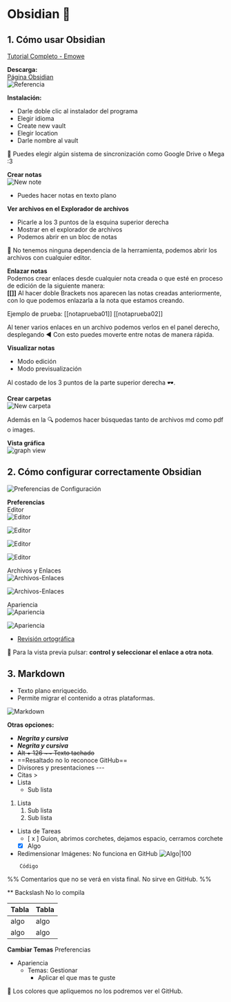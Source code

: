 # Obsidian 💎

## 1. Cómo usar Obsidian 
[Tutorial Completo - Emowe](https://www.youtube.com/watch?v=64pI_dKYZOg&list=PLWUX-KZsnKXSKOjd4WIbqB5GsHORz88JS)

**Descarga:**  
[Página Obsidian](https://obsidian.md/)   
![Referencia](https://i.postimg.cc/nVqvKpbC/1-descarga.jpg)

**Instalación:**  
- Darle doble clic al instalador del programa
- Elegir idioma
- Create new vault
- Elegir location
- Darle nombre al vault

📌 Puedes elegir algún sistema de sincronización como Google Drive o Mega :3

**Crear notas**  
![New note](https://i.postimg.cc/8cdMTBBh/2-nueva-nota.png)
- Puedes hacer notas en texto plano

**Ver archivos en el Explorador de archivos**  
- Picarle a los 3 puntos de la esquina superior derecha
- Mostrar en el explorador de archivos
- Podemos abrir en un bloc de notas

📌 No tenemos ninguna dependencia de la herramienta, podemos abrir los archivos con cualquier editor.

**Enlazar notas**  
Podemos crear enlaces desde cualquier nota creada o que esté en proceso de edición de la siguiente manera:   
**[[]]** Al hacer doble Brackets nos aparecen las notas creadas anteriormente, con lo que podemos enlazarla a la nota que estamos creando.

Ejemplo de prueba: [[notaprueba01]] [[notaprueba02]]

Al tener varios enlaces en un archivo podemos verlos en el panel derecho, desplegando ◀ Con esto puedes moverte entre notas de manera rápida.

**Visualizar notas**  
- Modo edición
- Modo previsualización

Al costado de los 3 puntos de la parte superior derecha 🕶.

**Crear carpetas**  
![New carpeta](https://i.postimg.cc/8cdMTBBh/2-nueva-nota.png)

Además en la 🔍 podemos hacer búsquedas tanto de archivos md como pdf o images.

**Vista gráfica**  
![graph view](https://i.postimg.cc/hjgNcmwV/3-graph-view.png)


## 2. Cómo configurar correctamente Obsidian
![Preferencias de Configuración](https://i.postimg.cc/G3yz0g3W/4-preferencias.png)

**Preferencias**  
Editor   
![Editor](https://i.postimg.cc/8cM842yD/2-editor01.jpg)

![Editor](https://i.postimg.cc/TwyvLLgK/2-editor02.jpg)

![Editor](https://i.postimg.cc/FKCQHgdt/2-editor03.jpg)

![Editor](https://i.postimg.cc/yN8HKrNX/2-editor04.jpg)


Archivos y Enlaces  
![Archivos-Enlaces](https://i.postimg.cc/dVBYzKJV/2-archivos-enlaces01.jpg)

![Archivos-Enlaces](https://i.postimg.cc/vBpFWYt3/2-archivos-enlaces02.jpg)


Apariencia   
![Apariencia](https://i.postimg.cc/Sxq4TKFP/2-apariencia01.jpg)

![Apariencia](https://i.postimg.cc/VLX1WCTM/2-apariencia02.jpg)


- [Revisión ortográfica](https://languagetool.org/es)


📌 Para la vista previa pulsar: **control y seleccionar el enlace a otra nota**.


## 3. Markdown
- Texto plano enriquecido. 
- Permite migrar el contenido a otras plataformas.

![Markdown](https://i.postimg.cc/X7xsztxn/MARKDOWN.png)

**Otras opciones:**  
- ***Negrita y cursiva*** 
- ___Negrita y cursiva___
- ~~Alt + 126 ~~ Texto tachado~~
- ==Resaltado no lo reconoce GitHub==
- Divisores y presentaciones ---
- Citas >
- Lista 
	- Sub lista
1. Lista
	1. Sub lista
	2. Sub lista
- Lista de Tareas
	- [ x ] Guion, abrimos corchetes, dejamos espacio, cerramos corchete
	- [x] Algo

- Redimensionar Imágenes: No funciona en GitHub
![Algo|100](https://i.postimg.cc/X7xsztxn/MARKDOWN.png)

```
	Código
```

%% 
	Comentarios que no se verá en vista final. No sirve en GitHub.
%%

\*\* Backslash No lo compila

|Tabla | Tabla|
|----- | ----|
|algo | algo |
|algo | algo |



**Cambiar Temas**
Preferencias 
- Apariencia
	- Temas: Gestionar
		- Aplicar el que mas te guste

📌 Los colores que apliquemos no los podremos ver el GitHub. 


